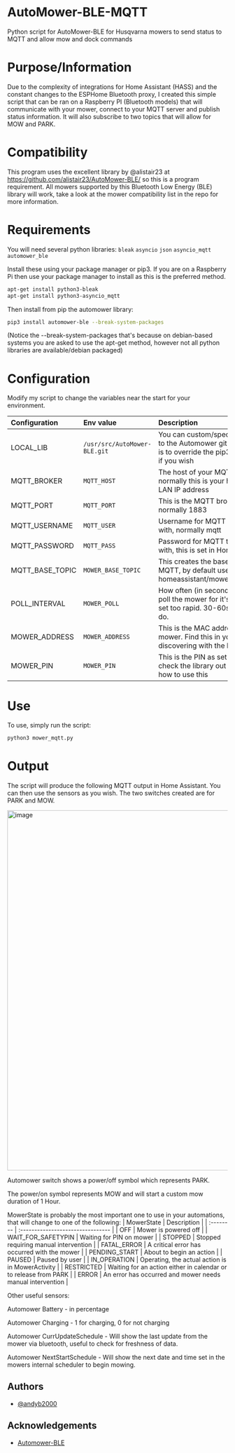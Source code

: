 # AutoMower-BLE-MQTT
Python script for AutoMower-BLE for Husqvarna mowers to send status to MQTT and allow mow and dock commands

# Purpose/Information
Due to the complexity of integrations for Home Assistant (HASS) and the constant changes to the ESPHome Bluetooth proxy, I created this simple script that can be ran on a Raspberry PI (Bluetooth models) that will communicate with your mower, connect to your MQTT server and publish status information. It will also subscribe to two topics that will allow for MOW and PARK.

# Compatibility
This program uses the excellent library by @alistair23 at https://github.com/alistair23/AutoMower-BLE/ so this is a program requirement.
All mowers supported by this Bluetooth Low Energy (BLE) library will work, take a look at the mower compatibility list in the repo for more information.

# Requirements
You will need several python libraries:
`bleak`
`asyncio`
`json`
`asyncio_mqtt`
`automower_ble`

Install these using your package manager or pip3.
If you are on a Raspberry Pi then use your package manager to install as this is the preferred method.
```bash
apt-get install python3-bleak
apt-get install python3-asyncio_mqtt
```
Then install from pip the automower library:
```bash
pip3 install automower-ble --break-system-packages
```
(Notice the --break-system-packages that's because on debian-based systems you are asked to use the apt-get method, however not all
python libraries are available/debian packaged)

# Configuration
Modify my script to change the variables near the start for your environment.

| Configuration | Env value     | Description                       |
| :-------- | :------- | :-------------------------------- |
| LOCAL_LIB      | `/usr/src/AutoMower-BLE.git` | You can custom/specify the location to the Automower git clone repo, this is to override the pip3 install location if you wish |
| MQTT_BROKER | `MQTT_HOST` | The host of your MQTT broker, normally this is your home assistant LAN IP address |
| MQTT_PORT | `MQTT_PORT` | This is the MQTT broker port, normally 1883 |
| MQTT_USERNAME | `MQTT_USER` | Username for MQTT to authenticate with, normally mqtt |
| MQTT_PASSWORD | `MQTT_PASS` | Password for MQTT to authenticate with, this is set in Home Assistant |
| MQTT_BASE_TOPIC | `MOWER_BASE_TOPIC` | This creates the base topic used by MQTT, by default use this: homeassistant/mower/automower_ble |
| POLL_INTERVAL | `MOWER_POLL` | How often (in seconds) should we poll the mower for it's status. Don't set too rapid. 30-60seconds should do. |
| MOWER_ADDRESS | `MOWER_ADDRESS` | This is the MAC address of your mower. Find this in your app or by discovering with the library |
| MOWER_PIN | `MOWER_PIN` | This is the PIN as set on the mower, check the library out to find why or how to use this |

# Use
To use, simply run the script:
```bash
python3 mower_mqtt.py
```

# Output
The script will produce the following MQTT output in Home Assistant. You can then use the sensors as you wish. The two switches created are for PARK and MOW.

<img width="1108" height="822" alt="image" src="https://github.com/user-attachments/assets/8e3147d8-f535-4794-806f-4e6774c1f1a6" />

Automower switch shows a power/off symbol which represents PARK.

The power/on symbol represents MOW and will start a custom mow duration of 1 Hour.


MowerState is probably the most important one to use in your automations, that will change to one of the following:
| MowerState | Description |
| :-------- | :-------------------------------- |
| OFF | Mower is powered off |
| WAIT_FOR_SAFETYPIN | Waiting for PIN on mower |
| STOPPED | Stopped requiring manual intervention |
| FATAL_ERROR | A critical error has occurred with the mower |
| PENDING_START | About to begin an action |
| PAUSED | Paused by user |
| IN_OPERATION | Operating, the actual action is in MowerActivity |
| RESTRICTED | Waiting for an action either in calendar or to release from PARK |
| ERROR | An error has occurred and mower needs manual intervention |

Other useful sensors:

Automower Battery - in percentage

Automower Charging - 1 for charging, 0 for not charging

Automower CurrUpdateSchedule - Will show the last update from the mower via bluetooth, useful to check for freshness of data.

Automower NextStartSchedule - Will show the next date and time set in the mowers internal scheduler to begin mowing.

## Authors

- [@andyb2000](https://www.github.com/andyb2000)

## Acknowledgements

 - [Automower-BLE](https://github.com/alistair23/AutoMower-BLE/)

